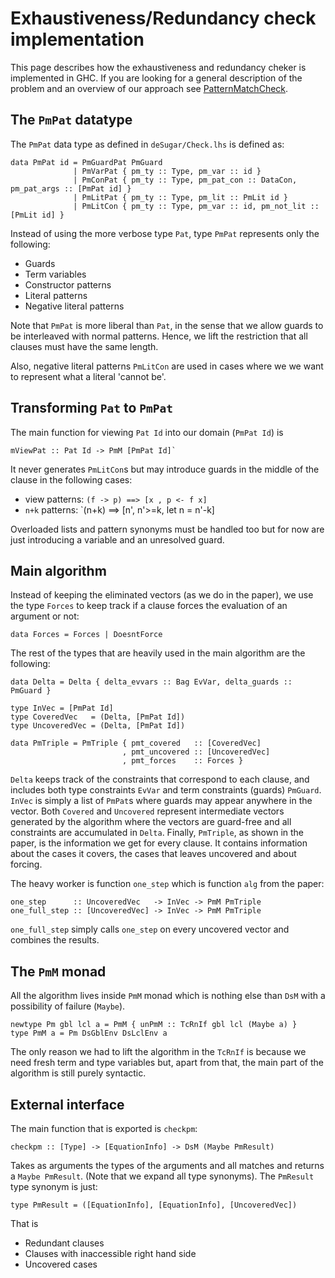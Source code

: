 # Exhaustiveness/Redundancy check implementation


This page describes how the exhaustiveness and redundancy cheker is implemented
in GHC. If you are looking for a general description of the problem and an overview
of our approach see [PatternMatchCheck](pattern-match-check).

## The `PmPat` datatype


The `PmPat` data type as defined in `deSugar/Check.lhs` is defined as:

```wiki
data PmPat id = PmGuardPat PmGuard
              | PmVarPat { pm_ty :: Type, pm_var :: id }
              | PmConPat { pm_ty :: Type, pm_pat_con :: DataCon, pm_pat_args :: [PmPat id] }
              | PmLitPat { pm_ty :: Type, pm_lit :: PmLit id }
              | PmLitCon { pm_ty :: Type, pm_var :: id, pm_not_lit :: [PmLit id] }
```


Instead of using the more verbose type `Pat`, type `PmPat` represents only the
following:

- Guards
- Term variables
- Constructor patterns
- Literal patterns
- Negative literal patterns


Note that `PmPat` is more liberal than `Pat`, in the sense that we allow guards
to be interleaved with normal patterns. Hence, we lift the restriction that all
clauses must have the same length.


Also, negative literal patterns `PmLitCon` are used in cases where we we want to
represent what a literal 'cannot be'.

## Transforming `Pat` to `PmPat`


The main function for viewing `Pat Id` into our domain (`PmPat Id`) is

```wiki
mViewPat :: Pat Id -> PmM [PmPat Id]`
```


It never generates `PmLitCon`s but may introduce guards in the middle of the
clause in the following cases:

- view patterns:  `(f -> p) ==> [x , p <- f x]`
- `n+k` patterns: \`(n+k)    ==\> \[n', n'\>=k, let n = n'-k\]


Overloaded lists and pattern synonyms must be handled too but for now are just
introducing a variable and an unresolved guard.

## Main algorithm


Instead of keeping the eliminated vectors (as we do in the paper), we use the
type `Forces` to keep track if a clause forces the evaluation of an argument
or not:

```wiki
data Forces = Forces | DoesntForce
```


The rest of the types that are heavily used in the main algorithm are the following:

```wiki
data Delta = Delta { delta_evvars :: Bag EvVar, delta_guards :: PmGuard }
 
type InVec = [PmPat Id]
type CoveredVec   = (Delta, [PmPat Id])
type UncoveredVec = (Delta, [PmPat Id])

data PmTriple = PmTriple { pmt_covered   :: [CoveredVec]
                         , pmt_uncovered :: [UncoveredVec]
                         , pmt_forces    :: Forces }
```

`Delta` keeps track of the constraints that correspond to each clause, and includes
both type constraints `EvVar` and term constraints (guards) `PmGuard`.
`InVec` is simply a list of `PmPat`s where guards may appear anywhere in the
vector. Both `Covered` and `Uncovered` represent intermediate vectors generated
by the algorithm where the vectors are guard-free and all constraints are accumulated
in `Delta`.
Finally, `PmTriple`, as shown in the paper, is the information we get for every clause.
It contains information about the cases it covers, the cases that leaves uncovered and
about forcing.


The heavy worker is function `one_step` which is function `alg` from the paper:

```wiki
one_step      :: UncoveredVec   -> InVec -> PmM PmTriple
one_full_step :: [UncoveredVec] -> InVec -> PmM PmTriple
```

`one_full_step` simply calls `one_step` on every uncovered vector and combines
the results.

## The `PmM` monad


All the algorithm lives inside `PmM` monad which is nothing else than `DsM` with
a possibility of failure (`Maybe`).

```wiki
newtype Pm gbl lcl a = PmM { unPmM :: TcRnIf gbl lcl (Maybe a) }
type PmM a = Pm DsGblEnv DsLclEnv a
```


The only reason we had to lift the algorithm in the `TcRnIf` is because we need
fresh term and type variables but, apart from that, the main part of the algorithm
is still purely syntactic.

## External interface


The main function that is exported is `checkpm`:

```wiki
checkpm :: [Type] -> [EquationInfo] -> DsM (Maybe PmResult)
```


Takes as arguments the types of the arguments and all matches and returns a
`Maybe PmResult`. (Note that we expand all type synonyms). The `PmResult` type
synonym is just:

```wiki
type PmResult = ([EquationInfo], [EquationInfo], [UncoveredVec])
```


That is

- Redundant clauses
- Clauses with inaccessible right hand side
- Uncovered cases
